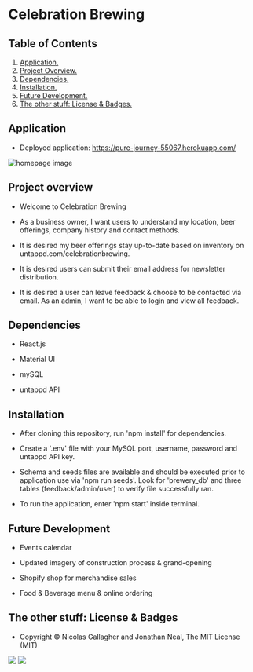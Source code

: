# Celebration Brewing

## Table of Contents
1. [ Application. ](#application)
2. [ Project Overview. ](#overview)
3. [ Dependencies. ](#depend)
4. [ Installation. ](#install)
5. [ Future Development. ](#future)
6. [ The other stuff: License & Badges. ](#streetcred)

<a name="application"></a>
## Application

* Deployed application: https://pure-journey-55067.herokuapp.com/

![homepage image](https://github.com/stefanieklogan/brewery/blob/main/client/src/assets/homepage.jpg)

<a name="overview"></a>
## Project overview

* Welcome to Celebration Brewing

* As a business owner, I want users to understand my location, beer offerings, company history and contact methods. 

* It is desired my beer offerings stay up-to-date based on inventory on untappd.com/celebrationbrewing. 

* It is desired users can submit their email address for newsletter distribution.

* It is desired a user can leave feedback & choose to be contacted via email. As an admin, I want to be able to login and view all feedback. 

<a name="depend"></a>
## Dependencies

* React.js

* Material UI

* mySQL

* untappd API

<a name="install"></a>
## Installation

* After cloning this repository, run 'npm install' for dependencies. 

* Create a '.env' file with your MySQL port, username, password and untappd API key. 

* Schema and seeds files are available and should be executed prior to application use via 'npm run seeds'. Look for 'brewery_db' and three tables (feedback/admin/user) to verify file successfully ran.

* To run the application, enter 'npm start' inside terminal. 

<a name="future"></a>
## Future Development

* Events calendar

* Updated imagery of construction process & grand-opening

* Shopify shop for merchandise sales

* Food & Beverage menu & online ordering

<a name="streetcred"></a>
## The other stuff: License & Badges

* Copyright © Nicolas Gallagher and Jonathan Neal, The MIT License (MIT)

<img src="https://img.shields.io/badge/node_JS%20-%231572B6.svg?&style=for-the-badge&logo=nodeJS3&logoColor=white"/>

<img src="https://img.shields.io/badge/html5%20-%23E34F26.svg?&style=for-the-badge&logo=html5&logoColor=white"/>